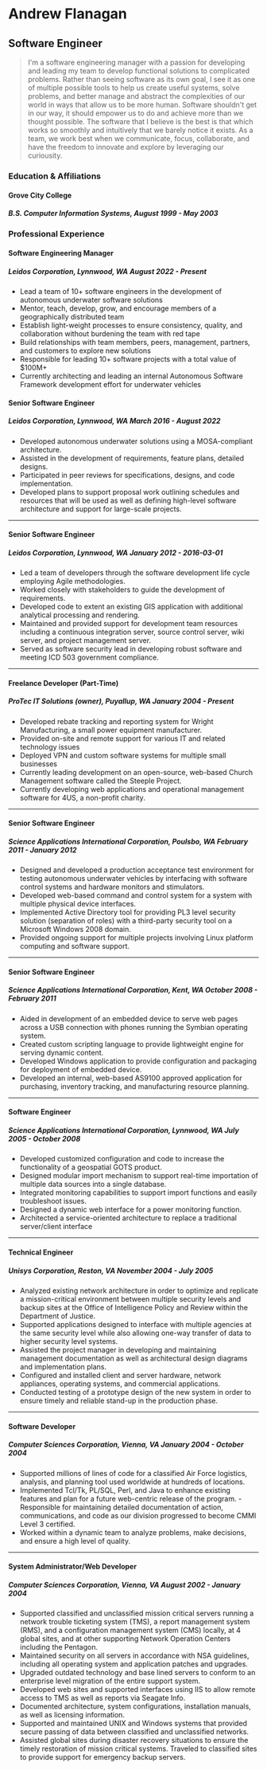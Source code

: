 # Andrew Flanagan
## Software Engineer

> I'm a software engineering manager with a passion for developing and leading my team to develop functional solutions to complicated problems. Rather than seeing software as its own goal, I see it as one of multiple possible tools to help us create useful systems, solve problems, and better manage and abstract the complexities of our world in ways that allow us to be more human. Software shouldn't get in our way, it should empower us to do and achieve more than we thought possible. The software that I believe is the best is that which works so smoothly and intuitively that we barely notice it exists. As a team, we work best when we communicate, focus, collaborate, and have the freedom to innovate and explore by leveraging our curiousity.

### Education & Affiliations

#### Grove City College
##### B.S. Computer Information Systems, August 1999 - May 2003
 

### Professional Experience

#### Software Engineering Manager
##### Leidos Corporation, Lynnwood, WA August 2022 - Present
* Lead a team of 10+ software engineers in the development of autonomous underwater software solutions
* Mentor, teach, develop, grow, and encourage members of a geographically distributed team
* Establish light-weight processes to ensure consistency, quality, and collaboration without burdening the team with red tape
* Build relationships with team members, peers, management, partners, and customers to explore new solutions
* Responsible for leading 10+ software projects with a total value of $100M+
* Currently architecting and leading an internal Autonomous Software Framework development effort for underwater vehicles
  
#### Senior Software Engineer
##### Leidos Corporation, Lynnwood, WA March 2016 - August 2022
 
* Developed autonomous underwater solutions using a MOSA-compliant architecture.
* Assisted in the development of requirements, feature plans, detailed designs.
* Participated in peer reviews for specifications, designs, and code implementation.
* Developed plans to support proposal work outlining schedules and resources that will be used as well as defining high-level software architecture and support for large-scale projects.

---

#### Senior Software Engineer
##### Leidos Corporation, Lynnwood, WA January 2012 - 2016-03-01
 
* Led a team of developers through the software development life cycle employing Agile methodologies.
* Worked closely with stakeholders to guide the development of requirements.
* Developed code to extent an existing GIS application with additional analytical processing and rendering.
* Maintained and provided support for development team resources including a continuous integration server, source control server, wiki server, and project management server.
* Served as software security lead in developing robust software and meeting ICD 503 government compliance.

---

#### Freelance Developer (Part-Time)
##### ProTec IT Solutions (owner), Puyallup, WA January 2004 - Present
 
* Developed rebate tracking and reporting system for Wright Manufacturing, a small power equipment manufacturer.
* Provided on-site and remote support for various IT and related technology issues
* Deployed VPN and custom software systems for multiple small businesses
* Currently leading development on an open-source, web-based Church Management software called the Steeple Project.
* Currently developing web applications and operational management software for 4US, a non-profit charity.

---

#### Senior Software Engineer
##### Science Applications International Corporation, Poulsbo, WA February 2011 - January 2012
 
* Designed and developed a production acceptance test environment for testing autonomous underwater vehicles by interfacing with software control systems and hardware monitors and stimulators.
* Developed web-based command and control system for a system with multiple physical device interfaces.
* Implemented Active Directory tool for providing PL3 level security solution (separation of roles) with a third-party security tool on a Microsoft Windows 2008 domain.
* Provided ongoing support for multiple projects involving Linux platform computing and software support.

---

#### Senior Software Engineer
##### Science Applications International Corporation, Kent, WA October 2008 - February 2011
 
* Aided in development of an embedded device to serve web pages across a USB connection with phones running the Symbian operating system.
* Created custom scripting language to provide lightweight engine for serving dynamic content.
* Developed Windows application to provide configuration and packaging for deployment of embedded device.
* Developed an internal, web-based AS9100 approved application for purchasing, inventory tracking, and manufacturing resource planning.

---

#### Software Engineer
##### Science Applications International Corporation, Lynnwood, WA July 2005 - October 2008
 
* Developed customized configuration and code to increase the functionality of a geospatial GOTS product.
* Designed modular import mechanism to support real-time importation of multiple data sources into a single database.
* Integrated monitoring capabilities to support import functions and easily troubleshoot issues.
* Designed a dynamic web interface for a power monitoring function.
* Architected a service-oriented architecture to replace a traditional server/client interface

---

#### Technical Engineer
##### Unisys Corporation, Reston, VA November 2004 - July 2005
 
* Analyzed existing network architecture in order to optimize and replicate a mission-critical environment between multiple security levels and backup sites at the Office of Intelligence Policy and Review within the Department of Justice.
* Supported applications designed to interface with multiple agencies at the same security level while also allowing one-way transfer of data to higher security level systems.
* Assisted the project manager in developing and maintaining management documentation as well as architectural design diagrams and implementation plans.
* Configured and installed client and server hardware, network appliances, operating systems, and commercial applications.
* Conducted testing of a prototype design of the new system in order to ensure timely and reliable stand-up in the production phase.

---

#### Software Developer
##### Computer Sciences Corporation, Vienna, VA January 2004 - October 2004
 
* Supported millions of lines of code for a classified Air Force logistics, analysis, and planning tool used worldwide at hundreds of locations.
* Implemented Tcl/Tk, PL/SQL, Perl, and Java to enhance existing features and plan for a future web-centric release of the program. - Responsible for maintaining detailed documentation of action, communications, and code as our division progressed to become CMMI Level 3 certified.
* Worked within a dynamic team to analyze problems, make decisions, and ensure a high level of quality.

---

#### System Administrator/Web Developer
##### Computer Sciences Corporation, Vienna, VA August 2002 - January 2004
 
* Supported classified and unclassified mission critical servers running a network trouble ticketing system (TMS), a report management system (RMS), and a configuration management system (CMS) locally, at 4 global sites, and at other supporting Network Operation Centers including the Pentagon.
* Maintained security on all servers in accordance with NSA guidelines, including all operating system and application patches and upgrades.
* Upgraded outdated technology and base lined servers to conform to an enterprise level migration of the entire support system.
* Developed web sites and supported interfaces using IIS to allow remote access to TMS as well as reports via Seagate Info.
* Documented architecture, system configurations, installation manuals, as well as licensing information.
* Supported and maintained UNIX and Windows systems that provided secure passing of data between classified and unclassified networks.
* Assisted global sites during disaster recovery situations to ensure the timely restoration of mission critical systems. Traveled to classified sites to provide support for emergency backup servers.
